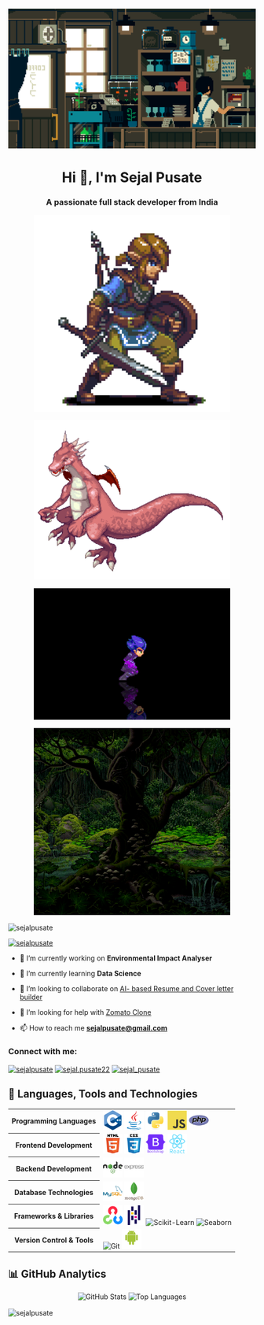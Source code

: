 <p align="center">
  <img src="assets/211265.gif" width="900" alt="Sejal's gif" />
</p>




<h1 align="center">Hi 👋, I'm Sejal Pusate</h1>
<h3 align="center">A passionate full stack developer from India</h3>

<p align="center">
  <img src="assets/44306.gif" width="400" alt="Sejal's gif" />
</p>

<p align="center">
  <img src="assets/9788.gif" width="400" alt="Sejal's gif" />
</p>

<p align="center">
  <img src="assets/214557.gif" width="400" alt="Sejal's gif" />
</p>

<p align="center">
  <img src="assets/4731.gif" width="400" alt="Sejal's gif" />
</p>


<p align="left"> <img src="https://komarev.com/ghpvc/?username=sejalpusate&label=Profile%20views&color=0e75b6&style=flat" alt="sejalpusate" /> </p>

<p align="left"> <a href="https://github.com/ryo-ma/github-profile-trophy"><img src="https://github-profile-trophy.vercel.app/?username=sejalpusate" alt="sejalpusate" /></a> </p>

- 🔭 I’m currently working on **Environmental Impact Analyser**

- 🌱 I’m currently learning **Data Science**

- 👯 I’m looking to collaborate on [AI- based Resume and Cover letter builder](https://github.com/sejalPusate/AI-based-Resume-and-Cover-letter-Builder)

- 🤝 I’m looking for help with [Zomato Clone](https://github.com/sejalPusate/zomato-clone)

- 📫 How to reach me **sejalpusate@gmail.com**

<h3 align="left">Connect with me:</h3>
<p align="left">
<a href="https://linkedin.com/in/sejalpusate" target="blank"><img align="center" src="https://raw.githubusercontent.com/rahuldkjain/github-profile-readme-generator/master/src/images/icons/Social/linked-in-alt.svg" alt="sejalpusate" height="30" width="40" /></a>
<a href="https://instagram.com/sejal.pusate22" target="blank"><img align="center" src="https://raw.githubusercontent.com/rahuldkjain/github-profile-readme-generator/master/src/images/icons/Social/instagram.svg" alt="sejal.pusate22" height="30" width="40" /></a>
<a href="https://www.leetcode.com/sejal_pusate" target="blank"><img align="center" src="https://raw.githubusercontent.com/rahuldkjain/github-profile-readme-generator/master/src/images/icons/Social/leet-code.svg" alt="sejal_pusate" height="30" width="40" /></a>
</p>

## 🚀 Languages, Tools and Technologies  

<table>
  <tr>
    <th>Programming Languages</th>
    <td>
      <img src="https://raw.githubusercontent.com/devicons/devicon/master/icons/cplusplus/cplusplus-original.svg" alt="C++" width="40" height="40"/>
      <img src="https://raw.githubusercontent.com/devicons/devicon/master/icons/java/java-original.svg" alt="Java" width="40" height="40"/>
      <img src="https://raw.githubusercontent.com/devicons/devicon/master/icons/python/python-original.svg" alt="Python" width="40" height="40"/>
      <img src="https://raw.githubusercontent.com/devicons/devicon/master/icons/javascript/javascript-original.svg" alt="JavaScript" width="40" height="40"/>
      <img src="https://raw.githubusercontent.com/devicons/devicon/master/icons/php/php-original.svg" alt="PHP" width="40" height="40"/>
    </td>
  </tr>

  <tr>
    <th>Frontend Development</th>
    <td>
      <img src="https://raw.githubusercontent.com/devicons/devicon/master/icons/html5/html5-original-wordmark.svg" alt="HTML5" width="40" height="40"/>
      <img src="https://raw.githubusercontent.com/devicons/devicon/master/icons/css3/css3-original-wordmark.svg" alt="CSS3" width="40" height="40"/>
      <img src="https://raw.githubusercontent.com/devicons/devicon/master/icons/bootstrap/bootstrap-plain-wordmark.svg" alt="Bootstrap" width="40" height="40"/>
      <img src="https://raw.githubusercontent.com/devicons/devicon/master/icons/react/react-original-wordmark.svg" alt="React" width="40" height="40"/>
    </td>
  </tr>

  <tr>
    <th>Backend Development</th>
    <td>
      <img src="https://raw.githubusercontent.com/devicons/devicon/master/icons/nodejs/nodejs-original-wordmark.svg" alt="NodeJS" width="40" height="40"/>
      <img src="https://raw.githubusercontent.com/devicons/devicon/master/icons/express/express-original-wordmark.svg" alt="Express" width="40" height="40"/>
    </td>
  </tr>

  <tr>
    <th>Database Technologies</th>
    <td>
      <img src="https://raw.githubusercontent.com/devicons/devicon/master/icons/mysql/mysql-original-wordmark.svg" alt="MySQL" width="40" height="40"/>
      <img src="https://raw.githubusercontent.com/devicons/devicon/master/icons/mongodb/mongodb-original-wordmark.svg" alt="MongoDB" width="40" height="40"/>
    </td>
  </tr>

  <tr>
    <th>Frameworks & Libraries</th>
    <td>
      <img src="https://raw.githubusercontent.com/devicons/devicon/master/icons/opencv/opencv-original.svg" alt="OpenCV" width="40" height="40"/>
      <img src="https://raw.githubusercontent.com/devicons/devicon/master/icons/pandas/pandas-original.svg" alt="Pandas" width="40" height="40"/>
      <img src="https://upload.wikimedia.org/wikipedia/commons/0/05/Scikit_learn_logo_small.svg" alt="Scikit-Learn" width="40" height="40"/>
      <img src="https://seaborn.pydata.org/_images/logo-mark-lightbg.svg" alt="Seaborn" width="40" height="40"/>
    </td>
  </tr>

  <tr>
    <th>Version Control & Tools</th>
    <td>
      <img src="https://www.vectorlogo.zone/logos/git-scm/git-scm-icon.svg" alt="Git" width="40" height="40"/>
      <img src="https://raw.githubusercontent.com/devicons/devicon/master/icons/android/android-original-wordmark.svg" alt="Android" width="40" height="40"/>
    </td>
  </tr>
</table>

## 📊 GitHub Analytics
<p align="center">
  <img src="https://github-readme-stats.vercel.app/api?username=SejalPusate&show_icons=true&theme=tokyonight" alt="GitHub Stats" />
  <img src="https://github-readme-stats.vercel.app/api/top-langs/?username=SejalPusate&layout=compact&theme=tokyonight" alt="Top Languages" />
</p>


<p><img align="center" src="https://github-readme-stats.vercel.app/api/top-langs?username=sejalpusate&show_icons=true&locale=en&layout=pie" alt="sejalpusate" /></p>
